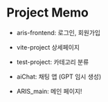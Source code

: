 # Project Memo

- aris-frontend: 로그인, 회원가입

- vite-project 상세페이지

- test-project: 카테고리 분류

- aiChat: 채팅 앱 (GPT 임시 생성)

- ARIS_main: 메인 페이지!
